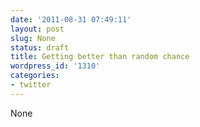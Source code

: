 ```yaml
---
date: '2011-08-31 07:49:11'
layout: post
slug: None
status: draft
title: Getting better than random chance
wordpress_id: '1310'
categories:
- twitter
---
```


None
